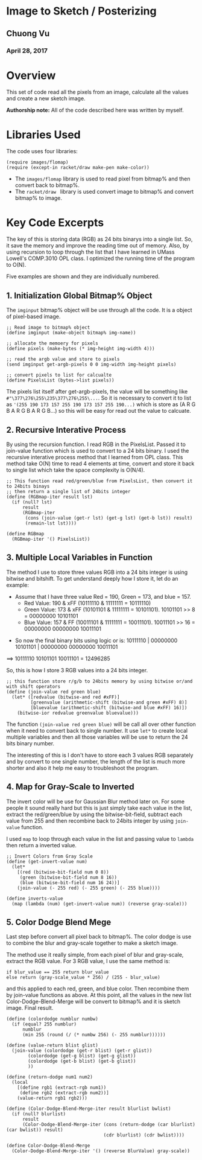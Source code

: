 # Image to Sketch / Posterizing

## Chuong Vu
### April 28, 2017

# Overview

This set of code read all the pixels from an image, calculate all the values and create a new sketch image.

**Authorship note:** All of the code described here was written by myself.

# Libraries Used
The code uses four libraries:

```racket
(require images/flomap)
(require (except-in racket/draw make-pen make-color))
```

* The ```images/flomap``` library is used to read pixel from bitmap% and then convert back to bitmap%.
* The ```racket/draw ``` library is used convert image to bitmap% and convert bitmap% to image.

# Key Code Excerpts

The key of this is storing data (RGB) as 24 bits binarys into a single list. So, it save the memory and improve the reading time out of memory. Also, by using recursion to loop through the list that I have learned in UMass Lowell's COMP.3010 OPL class. I optimized the running time of the program to O(N).

Five examples are shown and they are individually numbered. 

## 1. Initialization Global Bitmap% Object

The ``imginput`` bitmap% object will be use through all the code. It is a object of pixel-based image.
 
```racket
;; Read image to bitmap% object
(define imginput (make-object bitmap% img-name))

;; allocate the memoery for pixels
(define pixels (make-bytes (* img-height img-width 4)))

;; read the argb value and store to pixels
(send imginput get-argb-pixels 0 0 img-width img-height pixels)

;; convert pixels to list for calcualte
(define PixelsList (bytes->list pixels))
 ```
 
 The pixels list itself after get-argb-pixels, the value will be something like ``#"\377\276\255\235\377\276\255\...``. So it is necessary to convert it to list as ``'(255 190 173 157 255 190 173 157 255 190...)`` which is store as (A R G B A R G B A R G B...) so this will be easy for read out the value to calcuate.


## 2. Recursive Interative Process

By using the recursion function. I read RGB in the PixelsList. Passed it to join-value function which is used to convert to a 24 bits binary. I used the recursive interative process method that I learned from OPL class. This method take O(N) time to read 4 elements at time, convert and store it back to single list which take the space complexity is O(N/4).

```racket
;; This function read red/green/blue from PixelsList, then convert it to 24bits binays
;; then return a single list of 24bits integer
(define (RGBmap-iter result lst)
  (if (null? lst)
      result
      (RGBmap-iter
       (cons (join-value (get-r lst) (get-g lst) (get-b lst)) result)
       (remain-lst lst))))

(define RGBmap
  (RGBmap-iter '() PixelsList))
```

## 3. Multiple Local Variables in Function

The method I use to store three values RGB into a 24 bits integer is using bitwise and bitshift. To get understand deeply how I store it, let do an example:

+ Assume that I have three value Red = 190, Green = 173, and blue = 157.
    - Red Value: 190 & xFF (10111110 & 11111111 = 10111110)
    - Green Value: 173 & xFF (10101101 & 11111111 = 10101101). 10101101 >> 8 = 00000000 10101101
    - Blue Value: 157 & FF (10011101 & 11111111 = 10011101). 10011101 >> 16 = 00000000 00000000 10011101

- So now the final binary bits using logic or is: 
    10111110 | 00000000 10101101 | 00000000 00000000 10011101
  
==> 10111110 10101101 10011101 = 12496285

So, this is how I store 3 RGB values into a 24 bits integer.

```racket
;; this function store r/g/b to 24bits memory by using bitwise or/and with shift operators
(define (join-value red green blue)
  (let* ([redvalue (bitwise-and red #xFF)]
         [greenvalue (arithmetic-shift (bitwise-and green #xFF) 8)]
         [bluevalue (arithmetic-shift (bitwise-and blue #xFF) 16)])
    (bitwise-ior redvalue greenvalue bluevalue)))
```

The function ``(join-value red green blue)`` will be call all over other function when it need to convert back to single number. It use ``let*`` to create local multiple variables and then all those variables will be use to return the 24 bits binary number.

The interesting of this is I don't have to store each 3 values RGB separately and by convert to one single number, the length of the list is much more shorter and also it help me easy to troubleshoot the program.

## 4. Map for Gray-Scale to Inverted

The invert color will be use for Gaussian Blur method later on. For some people it sound really hard but this is just simply take each value in the list, extract the red/green/blue by using the bitwise-bit-field, subtract each value from 255 and then recombine back to 24bits integer by using ``join-value`` function. 

I used ``map`` to loop through each value in the list and passing value to ``lambda`` then return a inverted value.

```racket
;; Invert Colors from Gray Scale
(define (get-invert-value num)
  (let*
    [(red (bitwise-bit-field num 0 8))
     (green (bitwise-bit-field num 8 16))
     (blue (bitwise-bit-field num 16 24))]
    (join-value (- 255 red) (- 255 green) (- 255 blue))))

(define inverts-value
  (map (lambda (num) (get-invert-value num)) (reverse gray-scale)))
```




## 5. Color Dodge Blend Mege

Last step before convert all pixel back to bitmap%. The color dodge is use to combine the blur and gray-scale together to make a sketch image.

The method use it really simple, from each pixel of blur and gray-scale, extract the RGB value. For 3 RGB value, I use the same method is:

```
if blur_value == 255 return blur_value
else return (gray-scale_value * 256) / (255 - blur_value)
```

and this applied to each red, green, and blue color. Then recombine them by join-value functions as above. At this point, all the values in the new list Color-Dodge-Blend-Merge will be convert to bitmap% and it is sketch image. Final result.

```racket
(define (colordodge numblur numbw)
  (if (equal? 255 numblur)
      numblur
      (min 255 (round (/ (* numbw 256) (- 255 numblur)))))) 

(define (value-return blist glist)
  (join-value (colordodge (get-r blist) (get-r glist))
        (colordodge (get-g blist) (get-g glist))
        (colordodge (get-b blist) (get-b glist))
        ))

(define (return-dodge num1 num2)
  (local
    [(define rgb1 (extract-rgb num1))
     (define rgb2 (extract-rgb num2))]
    (value-return rgb1 rgb2)))

(define (Color-Dodge-Blend-Merge-iter result blurlist bwlist)
  (if (null? blurlist)
      result
      (Color-Dodge-Blend-Merge-iter (cons (return-dodge (car blurlist) (car bwlist)) result)
                                    (cdr blurlist) (cdr bwlist))))

(define Color-Dodge-Blend-Merge
  (Color-Dodge-Blend-Merge-iter '() (reverse BlurValue) gray-scale))
```
